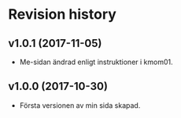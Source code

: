 Revision history
=======================================

v1.0.1 (2017-11-05)
---------------------------------------
* Me-sidan ändrad enligt instruktioner i kmom01.

v1.0.0 (2017-10-30)
---------------------------------------
* Första versionen av min sida skapad.
